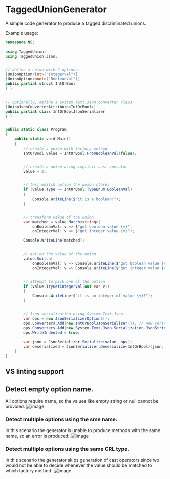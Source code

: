 # TaggedUnionGenerator

A simple code generator to produce a tagged discriminated unions.

Example usage:
```csharp
namespace NS;

using TaggedUnion;
using TaggedUnion.Json;


// define a union with 2 options. 
[UnionOption<int>("IntegerVal")]
[UnionOption<bool>("BooleanVal")]
public partial struct IntOrBool
{ }


// optionally, define a System.Text.Json converter class
[UnionJsonConverterAttribute<IntOrBool>]
public partial class IntOrBoolJsonSerializer
{ }


public static class Program
{
    public static void Main()
    {
        // create a union with factory method
        IntOrBool value = IntOrBool.FromBooleanVal(false);


        // create a union using implicit cast operator
        value = 2;


        // test whitch option the union stores
        if (value.Type == IntOrBool.TypeEnum.BooleanVal)
        {
            Console.WriteLine($"it is a boolean!");
        }


        // transform value of the union
        var matched = value.Match<string>(
            onBooleanVal: v => $"got boolean value {v}",
            onIntegerVal: v => $"got integer value {v}");

        Console.WriteLine(matched);


        // act on the value of the union
        value.Switch(
            onBooleanVal: v => Console.WriteLine($"got boolean value {v}"),
            onIntegerVal: v => Console.WriteLine($"got integer value {v}"));


        // attempt to pick one of the option
        if (value.TryGetIntegerVal(out var v))
        {
            Console.WriteLine($"it is an integer of value {v}!");
        }


        // Json serialization using System.Text.Json
        var ops = new JsonSerializerOptions();
        ops.Converters.Add(new IntOrBoolJsonSerializer()); // new serializer that is generated
        ops.Converters.Add(new System.Text.Json.Serialization.JsonStringEnumConverter());  // current union type is stored as an enum, so we can serialize it as a string too;
        ops.WriteIndented = true;

        var json = JsonSerializer.Serialize(value, ops);
        var deserialized = JsonSerializer.Deserialize<IntOrBool>(json, ops);
    }
}
```


## VS linting support

## Detect empty option name.
All options require name, so the values like empty string or null cannot be provided.
![image](https://github.com/tomwolanski/TaggedUnionGenerator/assets/68085653/6edf4aae-203f-47cc-bbfa-0253b9ca1a14)


### Detect multiple options using the sme name.
In this scenario the generator is unable to produce methods with the same name, so an error is produced:
![image](https://github.com/tomwolanski/TaggedUnionGenerator/assets/68085653/cc0e941a-400a-4461-9deb-f239720e70db)


### Detect multiple options using the same CRL type.
In this scenario the generator skips generation of cast operators since wo would not be able to decide whenever the value should be matched to which factory method.
![image](https://github.com/tomwolanski/TaggedUnionGenerator/assets/68085653/8af77b5e-f549-489f-a25e-65f6c024bcfa)




